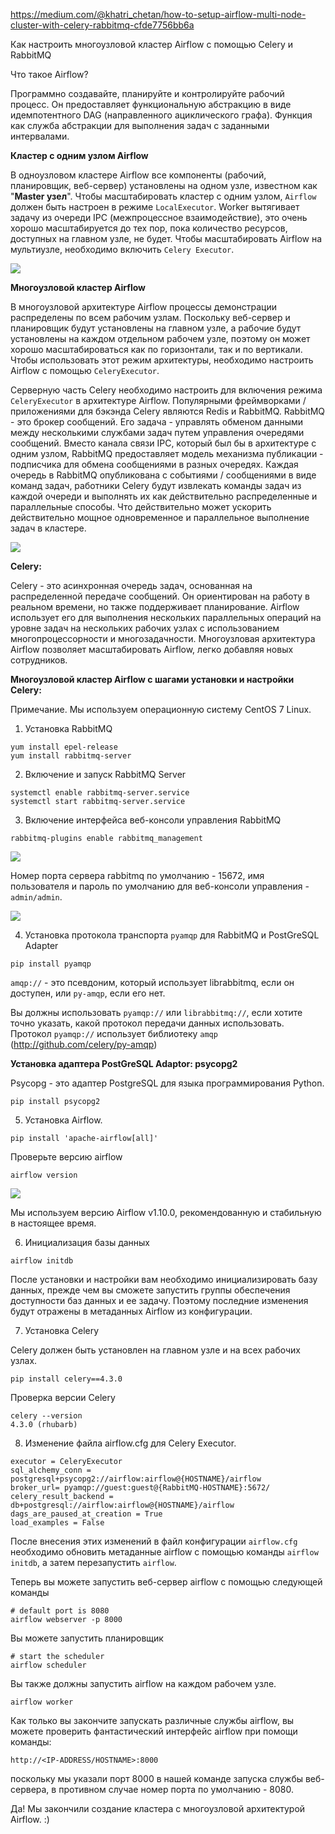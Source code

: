 https://medium.com/@khatri_chetan/how-to-setup-airflow-multi-node-cluster-with-celery-rabbitmq-cfde7756bb6a

Как настроить многоузловой кластер Airflow с помощью Celery и RabbitMQ

Что такое Airflow?

Программно создавайте, планируйте и контролируйте рабочий процесс. Он предоставляет функциональную абстракцию в виде идемпотентного DAG (направленного ациклического графа). Функция как служба абстракции для выполнения задач с заданными интервалами.

**Кластер с одним узлом Airflow**

В одноузловом кластере Airflow все компоненты (рабочий, планировщик, веб-сервер) установлены на одном узле, известном как "**Master узел**". Чтобы масштабировать кластер с одним узлом, `Airflow` должен быть настроен в режиме `LocalExecutor`. Worker вытягивает задачу из очереди IPC (межпроцессное взаимодействие), это очень хорошо масштабируется до тех пор, пока количество ресурсов, доступных на главном узле, не будет. Чтобы масштабировать Airflow на мультиузле, необходимо включить `Celery Executor`.

![](https://habrastorage.org/webt/g_/ue/mb/g_uembs8k7irgrfhuwdl-zcjl34.png)

**Многоузловой кластер Airflow**

В многоузловой архитектуре Airflow процессы демонстрации распределены по всем рабочим узлам. Поскольку веб-сервер и планировщик будут установлены на главном узле, а рабочие будут установлены на каждом отдельном рабочем узле, поэтому он может хорошо масштабироваться как по горизонтали, так и по вертикали. Чтобы использовать этот режим архитектуры, необходимо настроить Airflow с помощью `CeleryExecutor`.

Серверную часть Celery необходимо настроить для включения режима `CeleryExecutor` в архитектуре Airflow. Популярными фреймворками / приложениями для бэкэнда Celery являются Redis и RabbitMQ. RabbitMQ - это брокер сообщений. Его задача - управлять обменом данными между несколькими службами задач путем управления очередями сообщений. Вместо канала связи IPC, который был бы в архитектуре с одним узлом, RabbitMQ предоставляет модель механизма публикации - подписчика для обмена сообщениями в разных очередях. Каждая очередь в RabbitMQ опубликована с событиями / сообщениями в виде команд задач, работники Celery будут извлекать команды задач из каждой очереди и выполнять их как действительно распределенные и параллельные способы. Что действительно может ускорить действительно мощное одновременное и параллельное выполнение задач в кластере.

![](https://habrastorage.org/webt/ww/5x/ot/ww5xot0xyqyhtzzst7h2yxftoty.png)

**Celery:**

Celery - это асинхронная очередь задач, основанная на распределенной передаче сообщений. Он ориентирован на работу в реальном времени, но также поддерживает планирование. Airflow использует его для выполнения нескольких параллельных операций на уровне задач на нескольких рабочих узлах с использованием многопроцессорности и многозадачности. Многоузловая архитектура Airflow позволяет масштабировать Airflow, легко добавляя новых сотрудников.


**Многоузловой кластер Airflow с шагами установки и настройки Celery:**

Примечание. Мы используем операционную систему CentOS 7 Linux.

1. Установка RabbitMQ

```
yum install epel-release
yum install rabbitmq-server
```

2. Включение и запуск RabbitMQ Server

```
systemctl enable rabbitmq-server.service
systemctl start rabbitmq-server.service
```

3. Включение интерфейса веб-консоли управления RabbitMQ

```
rabbitmq-plugins enable rabbitmq_management
```

![](https://habrastorage.org/webt/-m/az/c9/-mazc90wejh6tbhw4i9wkx3ryry.png)

Номер порта сервера rabbitmq по умолчанию - 15672, имя пользователя и пароль по умолчанию для веб-консоли управления - `admin/admin`.

![](https://habrastorage.org/webt/vw/lt/wu/vwltwuqgmlt_gmbbqjeaqbbemng.png)

4. Установка протокола транспорта `pyamqp` для RabbitMQ и PostGreSQL Adapter

```
pip install pyamqp
```

`amqp://` - это псевдоним, который использует librabbitmq, если он доступен, или `py-amqp`, если его нет.

Вы должны использовать `pyamqp://` или `librabbitmq://`, если хотите точно указать, какой протокол передачи данных использовать. Протокол `pyamqp://` использует библиотеку `amqp` (http://github.com/celery/py-amqp)


**Установка адаптера PostGreSQL Adaptor: psycopg2**

Psycopg - это адаптер PostgreSQL для языка программирования Python.

```
pip install psycopg2
```

5. Установка Airflow.

```
pip install 'apache-airflow[all]'
```

Проверьте версию airflow

```
airflow version
```

![](https://habrastorage.org/webt/ni/-p/z_/ni-pz_nqcodhqqkh4brouiq7p64.png)

Мы используем версию Airflow v1.10.0, рекомендованную и стабильную в настоящее время.

6. Инициализация базы данных

```
airflow initdb
```

После установки и настройки вам необходимо инициализировать базу данных, прежде чем вы сможете запустить группы обеспечения доступности баз данных и ее задачу. Поэтому последние изменения будут отражены в метаданных Airflow из конфигурации.


7. Установка Celery

Celery должен быть установлен на главном узле и на всех рабочих узлах.

```
pip install celery==4.3.0
```

Проверка версии Celery

```
celery --version
4.3.0 (rhubarb)
```

8. Изменение файла airflow.cfg для Celery Executor.

```
executor = CeleryExecutor
sql_alchemy_conn = postgresql+psycopg2://airflow:airflow@{HOSTNAME}/airflow 
broker_url= pyamqp://guest:guest@{RabbitMQ-HOSTNAME}:5672/
celery_result_backend = db+postgresql://airflow:airflow@{HOSTNAME}/airflow 
dags_are_paused_at_creation = True
load_examples = False
```

После внесения этих изменений в файл конфигурации `airflow.cfg` необходимо обновить метаданные airflow с помощью команды `airflow initdb`, а затем перезапустить `airflow`.

Теперь вы можете запустить веб-сервер airflow с помощью следующей команды

```
# default port is 8080
airflow webserver -p 8000
```

Вы можете запустить планировщик

```
# start the scheduler
airflow scheduler
```

Вы также должны запустить airflow на каждом рабочем узле.

```
airflow worker
```

Как только вы закончите запускать различные службы airflow, вы можете проверить фантастический интерфейс airflow при помощи команды:

```
http://<IP-ADDRESS/HOSTNAME>:8000
```

поскольку мы указали порт 8000 в нашей команде запуска службы веб-сервера, в противном случае номер порта по умолчанию - 8080.

Да! Мы закончили создание кластера с многоузловой архитектурой Airflow. :)

